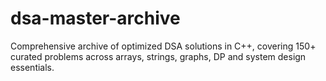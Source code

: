 # dsa-master-archive
Comprehensive archive of optimized DSA solutions in C++, covering 150+ curated problems across arrays, strings, graphs, DP and system design essentials.
